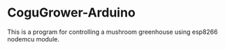 # CoguGrower-Arduino
This is a program for controlling a mushroom greenhouse using esp8266 nodemcu module.
